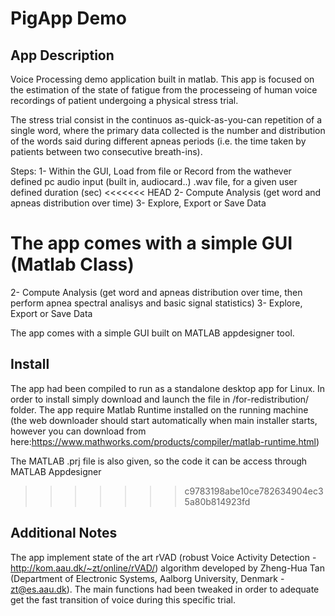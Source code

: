 # PigApp Demo

## App Description
Voice Processing demo application built in matlab.
This app is focused on the estimation of the state of fatigue from the processeing of human voice recordings of patient undergoing a physical stress trial.

The stress trial consist in the continuos as-quick-as-you-can repetition of a single word, where the primary data collected is the number and distribution of the words said during different apneas periods (i.e. the time taken by patients between two consecutive breath-ins).

Steps:
1- Within the GUI, Load from file or Record from the wathever defined pc audio input (built in, audiocard..) .wav file, for a given user defined duration (sec)
<<<<<<< HEAD
2- Compute Analysis (get word and apneas distribution over time)
3- Explore, Export or Save Data

The app comes with a simple GUI (Matlab Class)
=======
2- Compute Analysis (get word and apneas distribution over time, then perform apnea spectral analisys and basic signal statistics)
3- Explore, Export or Save Data

The app comes with a simple GUI built on MATLAB appdesigner tool.

## Install
The app had been compiled to run as a standalone desktop app for Linux.
In order to install simply download and launch the file in /for-redistribution/ folder. 
The app require Matlab Runtime installed on the running machine (the web downloader should start automatically when main installer starts, however you can download from here:https://www.mathworks.com/products/compiler/matlab-runtime.html)

The MATLAB .prj file is also given, so the code it can be access through MATLAB Appdesigner
>>>>>>> c9783198abe10ce782634904ec35a80b814923fd

## Additional Notes
The app implement state of the art rVAD (robust Voice Activity Detection - http://kom.aau.dk/~zt/online/rVAD/) algorithm developed by Zheng-Hua Tan (Department of Electronic Systems, Aalborg University, Denmark - zt@es.aau.dk).
The main functions had been tweaked in order to adequate get the fast transition of voice during this specific trial.

